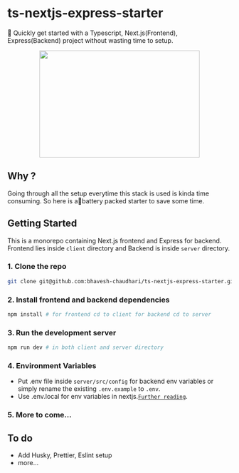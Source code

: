 # ts-nextjs-express-starter 

:rocket: Quickly get started with a Typescript, Next.js(Frontend), Express(Backend) project without wasting time to setup.

<p align="center" >
 <img align="" width="360" height="240" src="https://user-images.githubusercontent.com/74975876/176926220-0a056211-5a44-4f10-adc1-34613001806d.png">
</p>

## Why ?
Going through all the setup everytime this stack is used is kinda time consuming.
So here is a:battery:battery packed starter to save some time.

## Getting Started

This is a monorepo containing Next.js frontend and Express for backend. Frontend lies inside `client` directory and Backend is inside `server` directory.

### 1. Clone the repo

```sh
git clone git@github.com:bhavesh-chaudhari/ts-nextjs-express-starter.git
```

### 2. Install frontend and backend dependencies

```sh
npm install # for frontend cd to client for backend cd to server
```
### 3. Run the development server

```sh
npm run dev # in both client and server directory
```

### 4. Environment Variables
- Put .env file inside `server/src/config` for backend env variables or simply rename the existing `.env.example` to `.env`. 
- Use .env.local for env variables in nextjs.[`Further reading`](https://nextjs.org/docs/basic-features/environment-variables).

### 5. More to come...

## To do 
- Add Husky, Prettier, Eslint setup
- more...